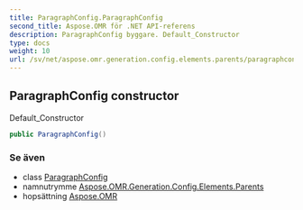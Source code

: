 ```yaml
---
title: ParagraphConfig.ParagraphConfig
second_title: Aspose.OMR för .NET API-referens
description: ParagraphConfig byggare. Default_Constructor
type: docs
weight: 10
url: /sv/net/aspose.omr.generation.config.elements.parents/paragraphconfig/paragraphconfig/
---
```

## ParagraphConfig constructor

Default_Constructor

```csharp
public ParagraphConfig()
```

### Se även

* class [ParagraphConfig](../)
* namnutrymme [Aspose.OMR.Generation.Config.Elements.Parents](../../paragraphconfig/)
* hopsättning [Aspose.OMR](../../../)


